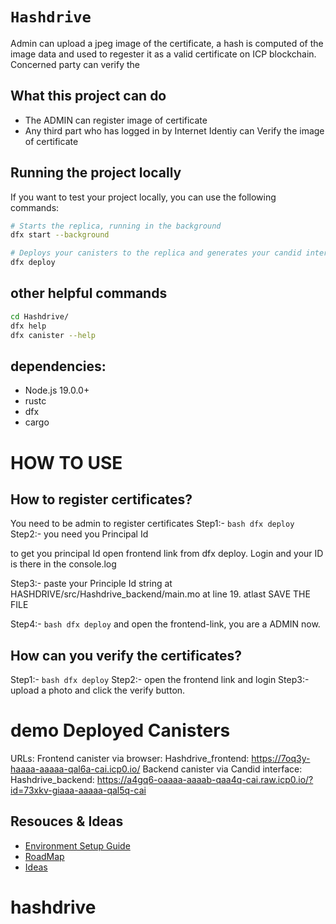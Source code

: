 # `Hashdrive`
Admin can upload a jpeg image of the certificate, a hash is computed of the image data and used to 
regester it as a valid certificate on ICP blockchain. Concerned party can verify the 
## What this project can do
* The ADMIN can register image of certificate
* Any third part who has logged in by Internet Identiy can Verify the image of certificate
## Running the project locally

If you want to test your project locally, you can use the following commands:

```bash
# Starts the replica, running in the background
dfx start --background

# Deploys your canisters to the replica and generates your candid interface
dfx deploy
```
## other helpful commands
```bash
cd Hashdrive/
dfx help
dfx canister --help
```
## dependencies:
* Node.js 19.0.0+
* rustc
* dfx
* cargo

# HOW TO USE

## How to register certificates?
You need to be admin to register certificates
Step1:- ```bash dfx deploy```
Step2:- you need you Principal Id

to get you principal Id open frontend link from dfx deploy. Login and your ID is there in the console.log

Step3:- paste your Principle Id string at HASHDRIVE/src/Hashdrive_backend/main.mo at line 19. atlast SAVE THE FILE 

Step4:- ```bash dfx deploy``` and open the frontend-link, you are a ADMIN now.

## How can you verify the certificates?
Step1:- ```bash dfx deploy```
Step2:- open the frontend link and login
Step3:- upload a photo and click the verify button.

# demo Deployed Canisters
URLs:
  Frontend canister via browser:
    Hashdrive_frontend: https://7oq3y-haaaa-aaaaa-qal6a-cai.icp0.io/
  Backend canister via Candid interface:
    Hashdrive_backend: https://a4gq6-oaaaa-aaaab-qaa4q-cai.raw.icp0.io/?id=73xkv-giaaa-aaaaa-qal5q-cai
## Resouces & Ideas
* [Environment Setup Guide](https://docs.google.com/document/d/1MhzCf3wdxwpn2uAcdQmS7SEbljEgNFYvh3ADyZjb84o/)
* [RoadMap](https://docs.google.com/document/d/1KHmEFO6E9QjQBNEbDAV-hEF7iu5hPSUC9PZMSLZYPHE)
* [Ideas](https://docs.google.com/document/d/1dCViagnQEY1seT4pFQnwPzrBvcjoH3GJn3CG-3hWy7U/)
# hashdrive
